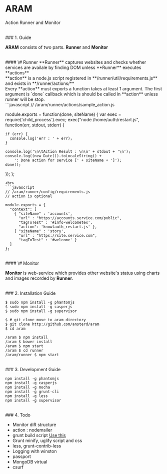 # ARAM

Action Runner and Monitor

<br>
### 1. Guide

**ARAM** consists of two parts. **Runner** and **Monitor**

<br>
#### \# Runner
**Runner** captures websites and checks whether services are availale by finding DOM unless **Runner** executes **actions**  
<br>
**action** is a node.js script registered in **/runner/util/requirements.js** and exists in **/runner/actions/**  
<br>
Every **action** must exports a function takes at least 1 argument. 
The first argument is `done` callback which is should be called in **action** unless runner will be stop.
<br>
```javascript
// /aram/runner/actions/sample_action.js

module.exports = function(done, siteName) {
  var exec = require('child_process').exec;
  exec("node /home/auth/restart.js", function(err, stdout, stderr) {
  
    if (err) {
      console.log('err : ' + err);
    }

    console.log('\n\tAction Result : \n\n' + stdout + '\n');
    console.log((new Date()).toLocaleString() +
		': Done action for service [' + siteName + ']');
    done();
  });
};
```
<br>
```javascript
// /aram/runner/config/requirements.js
// action is optional

module.exports = {
  "context": [
    { "siteName" : 'accounts',
      "url" : "https://accounts.service.com/public",
      "tagToTest" : '#info-welcometex',
      "action": 'knowlauth_restart.js' },
    { "siteName" : 'story',
      "url" : "https://site.service.com",
      "tagToTest" : '#welcome' }
  ]
};

```

<br>
#### \# Monitor

**Monitor** is web-service which provides other website's status using charts and images recorded by **Runner**. 


<br>
### 2. Installation Guide

```
$ sudo npm install -g phantomjs
$ sudo npm install -g casperjs
$ sudo npm install -g supervisor

$ # git clone move to aram directory
$ git clone http://github.com/ansterd/aram
$ cd aram

/aram $ npm install
/aram $ bower install
/aram $ npm start
/aram $ cd runner
/aram/runner $ npm start
```

<br>
### 3. Development Guide

```
npm install -g phantomjs
npm install -g casperjs
npm install -g mocha
npm install -g grunt-cli
npm install -g less
npm install -g supervisor
```

<br>
### 4. Todo

- Monitor diR structure
- action : nodemailer
- grunt build script [Use this](https://github.com/sindresorhus/grunt-shell)
- Grunt minify, uglify script and css
- less, grunt-contrib-less
- Logging with winston
- passport
- MongoDB virtual
- csurf

